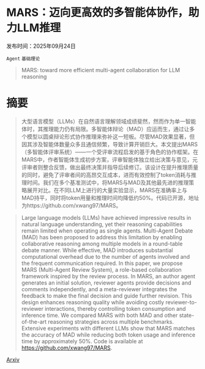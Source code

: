 # MARS：迈向更高效的多智能体协作，助力LLM推理

发布时间：2025年09月24日

`Agent` `基础理论`

> MARS: toward more efficient multi-agent collaboration for LLM reasoning

# 摘要

> 大型语言模型（LLMs）在自然语言理解领域成绩斐然，然而作为单一智能体时，其推理能力仍有局限。多智能体辩论（MAD）应运而生，通过让多个模型以圆桌辩论形式协作推理来弥补这一短板。尽管MAD效果显著，但因其涉及智能体数量众多且通信频繁，导致计算开销巨大。本文提出MARS（多智能体评审系统）——一个受评审流程启发的基于角色的协作框架。在MARS中，作者智能体生成初步方案，评审智能体独立给出决策与意见，元评审者则整合反馈，做出最终决策并指导后续修订。该设计在提升推理质量的同时，避免了评审者间的高昂交互成本，进而有效控制了token消耗与推理时间。我们在多个基准测试中，将MARS与MAD及其他最先进的推理策略展开对比。在不同LLM上进行的大量实验显示，MARS在准确率上与MAD持平，同时将token用量和推理时间均降低约50%。代码已开源，地址为https://github.com/xwang97/MARS。

> Large language models (LLMs) have achieved impressive results in natural language understanding, yet their reasoning capabilities remain limited when operating as single agents. Multi-Agent Debate (MAD) has been proposed to address this limitation by enabling collaborative reasoning among multiple models in a round-table debate manner. While effective, MAD introduces substantial computational overhead due to the number of agents involved and the frequent communication required. In this paper, we propose MARS (Multi-Agent Review System), a role-based collaboration framework inspired by the review process. In MARS, an author agent generates an initial solution, reviewer agents provide decisions and comments independently, and a meta-reviewer integrates the feedback to make the final decision and guide further revision. This design enhances reasoning quality while avoiding costly reviewer-to-reviewer interactions, thereby controlling token consumption and inference time. We compared MARS with both MAD and other state-of-the-art reasoning strategies across multiple benchmarks. Extensive experiments with different LLMs show that MARS matches the accuracy of MAD while reducing both token usage and inference time by approximately 50\%. Code is available at https://github.com/xwang97/MARS.

[Arxiv](https://arxiv.org/abs/2509.20502)